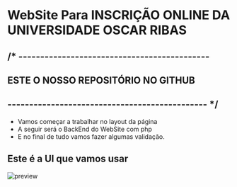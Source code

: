 # WebSite Para INSCRIÇÃO ONLINE DA UNIVERSIDADE OSCAR RIBAS
## /* --------------------------------------------
##      ESTE O NOSSO REPOSITÓRIO NO GITHUB
## ---------------------------------------------- */

 - Vamos começar a trabalhar no layout da página
 - A seguir será o BackEnd do WebSite com php
 - E no final de tudo vamos fazer algumas validação.
 
 
 ## Este é a UI que vamos usar
 ![preview](https://user-images.githubusercontent.com/47059370/61861770-85048600-aec4-11e9-818b-47dcf3e9f2ea.png)

